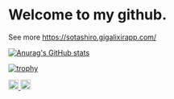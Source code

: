 # Welcome to my github.

See more https://sotashiro.gigalixirapp.com/

[![Anurag's GitHub stats](https://github-readme-stats.vercel.app/api?username=tashirosota&count_private=true&show_icons=true&theme=solarized-light)](https://github.com/anuraghazra/github-readme-stats)

[![trophy](https://github-profile-trophy.vercel.app/?username=tashirosota&theme=nord)](https://github.com/ryo-ma/github-profile-trophy)


<p align="left"> 
  <a href="http://twitter.com/chao____">
    <img height="20" src="https://img.shields.io/twitter/follow/chao____?label=Twitter&logo=twitter&style=flat" />
  </a>
  <a href="http://twitter.com/tashiro_web">
    <img height="20" src="https://img.shields.io/twitter/follow/tashiro_web?label=Twitter&logo=twitter&style=flat" />
  </a>
  
</p>
